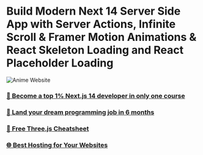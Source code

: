 # Build Modern Next 14 Server Side App with Server Actions, Infinite Scroll & Framer Motion Animations & React Skeleton Loading and React Placeholder Loading

![Anime Website](https://i.ibb.co/MG1nbqt/YT-Thumbnails-2.png)

### [🌟 Become a top 1% Next.js 14 developer in only one course](https://jsmastery.pro/next14)
### [🚀 Land your dream programming job in 6 months](https://jsmastery.pro/masterclass)
### [📙 Free Three.js Cheatsheet](https://resource.jsmastery.pro/threejs-cheatsheet)
### [🌐 Best Hosting for Your Websites](https://hostinger.com/javascript10)

